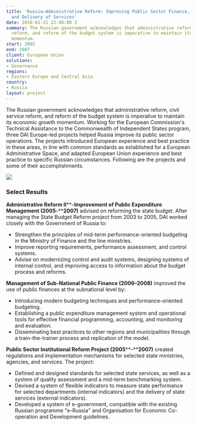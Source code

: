 ```yaml
---
title: 'Russia—Administrative Reform: Improving Public Sector Finance, Expenditure,
  and Delivery of Services'
date: 2016-01-21 22:40:00 Z
summary: The Russian government acknowledges that administrative reform, civil service
  reform, and reform of the budget system is imperative to maintain its economic growth
  momentum.
start: 2005
end: 2007
client: European Union
solutions:
- Governance
regions:
- Eastern Europe and Central Asia
country:
- Russia
layout: project
---
```


The Russian government acknowledges that administrative reform, civil service reform, and reform of the budget system is imperative to maintain its economic growth momentum. Working for the European Commission's Technical Assistance to the Commonwealth of Independent States program, three DAI Europe-led projects helped Russia improve its public sector operations. The projects introduced European experience and best practice in these areas, in line with common standards as established for a European Administrative Space, and adapted European Union experience and best practice to specific Russian circumstances. Following are the projects and some of their accomplishments.

![][1]

### Select Results

**Administrative Reform II****–****Improvement of Public Expenditure Management (2005****–****2007)** advised on reforming the state budget. After managing the State Budget Reform project from 2003 to 2005, DAI worked closely with the Government of Russia to:
* Strengthen the principles of mid-term performance-oriented budgeting in the Ministry of Finance and the line ministries.
* Improve reporting requirements, performance assessment, and control systems.
* Advise on modernizing control and audit systems, designing systems of internal control, and improving access to information about the budget process and reforms.

**Management of Sub-National Public Finance (2006–2008)** improved the use of public finances at the subnational level by:
* Introducing modern budgeting techniques and performance-oriented budgeting.
* Establishing a public expenditure management system and operational tools for effective financial programming, accounting, and monitoring and evaluation.
* Disseminating best practices to other regions and municipalities through a train-the-trainer process and replication of the model.

**Public Sector Institutional Reform Project (2005****–****2007)** created regulations and implementation mechanisms for selected state ministries, agencies, and services. The project:
* Defined and designed standards for selected state services, as well as a system of quality assessment and a mid-term benchmarking system.
* Devised a system of flexible indicators to measure state performance for selected departments (internal indicators) and the delivery of state services (external indicators).
* Developed a system of e-government, compatible with the existing Russian programme "e-Russia" and Organisation for Economic Co-operation and Development guidelines.

[1]: https://assetify-dai.com/projects/RussiaEC.jpg